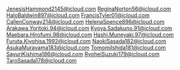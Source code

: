 JenesisHammond2145@icloud.com
ReginaNorton56@icloud.com
HaloBaldwin897@icloud.com
FrancisTyler01@icloud.com
CallenConway214@icloud.com
HelenaSpence896@icloud.com
Arakawa.Yoritoki.94@icloud.com
Kyoya.Sadakuno.91@icloud.com
Maebara.Hirofumi.98@icloud.com
Hashi.Muneyaki.97@icloud.com
Furuta.Kiyohisa.1992@icloud.com
NaokiSasada182@icloud.com
AsukaMurayama183@icloud.com
TomomiIshida181@icloud.com
SayuriKishima186@icloud.com
RyoheiSuzuki179@icloud.com
TaroSasada178@icloud.com
